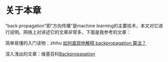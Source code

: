 # 关于本章

“back propagation”即“方向传播”是machine learning的主要技术，本文对它进行说明。网络上对讲述它的文章非常多，下面是我参考的文章：

简单易懂的入门读物：zhihu [如何直观地解释 backpropagation 算法？](https://www.zhihu.com/question/27239198?rf=24827633)

深入浅出的文章：维基百科[Backpropagation](https://en.wikipedia.org/wiki/Backpropagation)



